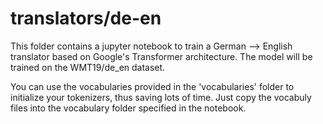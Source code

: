 # translators/de-en
This folder contains a jupyter notebook to train a German --> English translator based on Google's Transformer architecture. The model will be trained on the WMT19/de_en dataset. 

You can use the vocabularies provided in the 'vocabularies' folder to initialize your tokenizers, thus saving lots of time. Just copy the vocabuly files into the vocabulary folder specified in the notebook.
 
